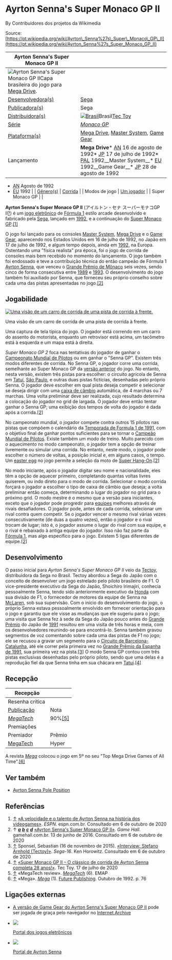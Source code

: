 # Ayrton Senna's Super Monaco GP II

By Contribuidores dos projetos da Wikimedia

Source: [https://pt.wikipedia.org/wiki/Ayrton\_Senna%27s\_Super\_Monaco\_GP\_II](https://pt.wikipedia.org/wiki/Ayrton_Senna%27s_Super_Monaco_GP_II)

| Ayrton Senna's Super Monaco GP II                                                                                                                                                                                                                                                                                                                                                                                                                             |                                                                                                                                                                                                                                                                                                                                                                                                                                                                                                                                                                                                |
| ------------------------------------------------------------------------------------------------------------------------------------------------------------------------------------------------------------------------------------------------------------------------------------------------------------------------------------------------------------------------------------------------------------------------------------------------------------- | ---------------------------------------------------------------------------------------------------------------------------------------------------------------------------------------------------------------------------------------------------------------------------------------------------------------------------------------------------------------------------------------------------------------------------------------------------------------------------------------------------------------------------------------------------------------------------------------------- |
| [![](https://upload.wikimedia.org/wikipedia/pt/thumb/b/ba/Ayrton_Senna%27s_Super_Monaco_GP_II_-_Capa_Mega_Drive.png/250px-Ayrton_Senna%27s_Super_Monaco_GP_II_-_Capa_Mega_Drive.png)](https://pt.wikipedia.org/wiki/Ficheiro:Ayrton_Senna%27s_Super_Monaco_GP_II_-_Capa_Mega_Drive.png "Ayrton Senna's Super Monaco GP II")Ayrton Senna's Super Monaco GP IICapa brasileira do jogo para [Mega Drive](https://pt.wikipedia.org/wiki/Mega_Drive "Mega Drive"). |                                                                                                                                                                                                                                                                                                                                                                                                                                                                                                                                                                                                |
| [Desenvolvedora(s)](https://pt.wikipedia.org/wiki/Desenvolvedora_de_jogos_eletr%C3%B4nicos "Desenvolvedora de jogos eletrônicos")                                                                                                                                                                                                                                                                                                                             | [Sega](https://pt.wikipedia.org/wiki/Sega "Sega")                                                                                                                                                                                                                                                                                                                                                                                                                                                                                                                                              |
| [Publicadora(s)](https://pt.wikipedia.org/wiki/Publicadora_de_jogos_eletr%C3%B4nicos "Publicadora de jogos eletrônicos")                                                                                                                                                                                                                                                                                                                                      | Sega                                                                                                                                                                                                                                                                                                                                                                                                                                                                                                                                                                                           |
| [Distribuidora(s)](https://pt.wikipedia.org/wiki/Distribuidora_de_jogos_eletr%C3%B4nicos "Distribuidora de jogos eletrônicos")                                                                                                                                                                                                                                                                                                                                | [![Brasil](https://upload.wikimedia.org/wikipedia/commons/thumb/0/05/Flag_of_Brazil.svg/22px-Flag_of_Brazil.svg.png)](https://pt.wikipedia.org/wiki/Brasil "Brasil")Brasil[Tec Toy](https://pt.wikipedia.org/wiki/Tec_Toy "Tec Toy")                                                                                                                                                                                                                                                                                                                                                           |
| [Série](https://pt.wikipedia.org/wiki/Franquia_de_m%C3%ADdia "Franquia de mídia")                                                                                                                                                                                                                                                                                                                                                                             | _[Monaco GP](https://pt.wikipedia.org/wiki/Monaco_GP "Monaco GP")_                                                                                                                                                                                                                                                                                                                                                                                                                                                                                                                             |
| [Plataforma(s)](https://pt.wikipedia.org/wiki/Plataforma_\(computa%C3%A7%C3%A3o\) "Plataforma (computação)")                                                                                                                                                                                                                                                                                                                                                  | [Mega Drive](https://pt.wikipedia.org/wiki/Mega_Drive "Mega Drive"), [Master System](https://pt.wikipedia.org/wiki/Master_System "Master System"), [Game Gear](https://pt.wikipedia.org/wiki/Game_Gear "Game Gear")                                                                                                                                                                                                                                                                                                                                                                            |
| Lançamento                                                                                                                                                                                                                                                                                                                                                                                                                                                    | __Mega Drive__*   [AN](https://pt.wikipedia.org/wiki/Am%C3%A9rica_do_Norte "América do Norte") 16 de agosto de 1992*   [JP](https://pt.wikipedia.org/wiki/Jap%C3%A3o "Japão") 17 de julho de 1992*   [PAL](https://pt.wikipedia.org/wiki/PAL "PAL") 1992__Master System__*   [EU](https://pt.wikipedia.org/wiki/Europa "Europa") 1992__Game Gear__*   [JP](https://pt.wikipedia.org/wiki/Jap%C3%A3o "Japão") 28 de agosto de 1992
*   [AN](https://pt.wikipedia.org/wiki/Am%C3%A9rica_do_Norte "América do Norte") Agosto de 1992
*   [EU](https://pt.wikipedia.org/wiki/Europa "Europa") 1992 |
| [Gênero(s)](https://pt.wikipedia.org/wiki/G%C3%AAneros_de_jogos_eletr%C3%B4nicos "Gêneros de jogos eletrônicos")                                                                                                                                                                                                                                                                                                                                              | [Corrida](https://pt.wikipedia.org/wiki/Jogo_eletr%C3%B4nico_de_corrida "Jogo eletrônico de corrida")                                                                                                                                                                                                                                                                                                                                                                                                                                                                                          |
| Modos de jogo                                                                                                                                                                                                                                                                                                                                                                                                                                                 | [Um jogador](https://pt.wikipedia.org/wiki/Um_jogador "Um jogador")                                                                                                                                                                                                                                                                                                                                                                                                                                                                                                                            |
| 	Super Monaco GP	                                                                                                                                                                                                                                                                                                                                                                                                                                             |                                                                                                                                                                                                                                                                                                                                                                                                                                                                                                                                                                                                |

__Ayrton Senna's Super Monaco GP II__ (アイルトン・セナ スーパーモナコGP II[?](https://pt.wikipedia.org/wiki/Ajuda:Japon%C3%AAs "Ajuda:Japonês")) é um [jogo eletrônico](https://pt.wikipedia.org/wiki/Jogo_eletr%C3%B4nico "Jogo eletrônico") de [Fórmula 1](https://pt.wikipedia.org/wiki/F%C3%B3rmula_1 "Fórmula 1") estilo arcade desenvolvido e fabricado pela [Sega](https://pt.wikipedia.org/wiki/Sega "Sega"), lançado em [1992](https://pt.wikipedia.org/wiki/1992 "1992"), e a continuação do [Super Monaco GP](https://pt.wikipedia.org/wiki/Super_Monaco_GP "Super Monaco GP").[\[1\]](#cite_note-videogames-1)

O jogo foi lançado para os consoles [Master System](https://pt.wikipedia.org/wiki/Master_System "Master System"), [Mega Drive](https://pt.wikipedia.org/wiki/Mega_Drive "Mega Drive") e o [Game Gear](https://pt.wikipedia.org/wiki/Game_Gear "Game Gear"), aparecendo nos Estados Unidos em 16 de julho de 1992, no Japão em 17 de julho de 1992, e algum tempo depois, ainda em [1992](https://pt.wikipedia.org/wiki/1992_nos_jogos_eletr%C3%B4nicos "1992 nos jogos eletrônicos"), na Europa. Ostentando uma "física realista" pra época, foi o jogo de corrida de consoles mais bem recebido no momento do lançamento. O jogo também foi endossado e teve a contribuição técnica do então campeão de Fórmula 1 [Ayrton Senna](https://pt.wikipedia.org/wiki/Ayrton_Senna "Ayrton Senna"), que venceu o [Grande Prêmio de Mônaco](https://pt.wikipedia.org/wiki/Grande_Pr%C3%AAmio_de_M%C3%B4naco "Grande Prêmio de Mônaco") seis vezes, sendo cinco de forma consecutiva entre [1989](https://pt.wikipedia.org/wiki/Grande_Pr%C3%AAmio_de_M%C3%B4naco_de_1989 "Grande Prêmio de Mônaco de 1989") e [1993](https://pt.wikipedia.org/wiki/Grande_Pr%C3%AAmio_de_M%C3%B4naco_de_1993 "Grande Prêmio de Mônaco de 1993"). O desenvolvimento do jogo também foi auxiliado por Senna, que forneceu seu próprio conselho sobre cada uma das pistas apresentadas no jogo.[\[2\]](#cite_note-assmgp-2)

## Jogabilidade

[![Uma visão de um carro de corrida de uma pista de corrida à frente.](https://upload.wikimedia.org/wikipedia/pt/thumb/2/23/Ayrton_Senna%27s_Super_Monaco_GP_II_-_Captura_de_tela.jpg/220px-Ayrton_Senna%27s_Super_Monaco_GP_II_-_Captura_de_tela.jpg)](https://pt.wikipedia.org/wiki/Ficheiro:Ayrton_Senna%27s_Super_Monaco_GP_II_-_Captura_de_tela.jpg)

Uma visão de um carro de corrida de uma pista de corrida à frente.

Uma captura de tela típica do jogo. O jogador está correndo em um carro do assento do motorista, enquanto um retrovisor está acima, um tacômetro está à esquerda e um mapa está à direita.

_Super Monaco GP 2_ foca nas tentativas do jogador de ganhar o [Campeonato Mundial de Pilotos](https://pt.wikipedia.org/wiki/Lista_de_campe%C3%B5es_da_F%C3%B3rmula_1 "Lista de campeões da Fórmula 1") ou em ganhar o "Senna GP". Existem três modos diferentes de corrida. No Senna GP, o jogador corre uma corrida, semelhante ao Super Monaco GP da [versão anterior](https://pt.wikipedia.org/wiki/Super_Monaco_GP "Super Monaco GP") do jogo. No entanto, nesta versão, existem três pistas para escolher: o circuito agrícola de Senna em [Tatuí](https://pt.wikipedia.org/wiki/Tatu%C3%AD "Tatuí"), [São Paulo](https://pt.wikipedia.org/wiki/S%C3%A3o_Paulo_\(estado\) "São Paulo (estado)"), e outras duas pistas fictícias, desenhadas pelo próprio Senna. O jogador deve escolher em qual pista deseja competir e selecionar se deseja dirigir com uma [caixa de câmbio](https://pt.wikipedia.org/wiki/Caixa_de_c%C3%A2mbio "Caixa de câmbio") automática, de 4 marchas ou 7 marchas. Uma volta preliminar deve ser realizada, cujo resultado determina a colocação do jogador no grid de largada. O jogador deve então tentar ganhar o Senna GP; uma exibição dos tempos de volta do jogador é dada após a corrida.[\[2\]](#cite_note-assmgp-2)

No campeonato mundial, o jogador compete contra outros 15 pilotos nas pistas que compõem o calendário da [Temporada de Formula 1 de 1991](https://pt.wikipedia.org/wiki/Temporada_de_F%C3%B3rmula_1_de_1991 "Temporada de Fórmula 1 de 1991"), com o objetivo final de ganhar pontos suficientes para se tornar o [Campeão Mundial de Pilotos](https://pt.wikipedia.org/wiki/Lista_de_campe%C3%B5es_da_F%C3%B3rmula_1 "Lista de campeões da Fórmula 1"). Existe também um modo de treino. Muito parecido com o aquecimento no modo campeonato, o jogador tem a opção de treinar livremente ou simular uma corrida. No entanto, neste modo, o jogador pode escolher o número de voltas, a posição inicial e, em alguns casos, o tempo. Um [easter egg](https://pt.wikipedia.org/wiki/Easter_egg "Easter egg") no jogo permite a seleção da moto de [Super Hang-On](https://pt.wikipedia.org/wiki/Super_Hang-On "Super Hang-On").[\[2\]](#cite_note-assmgp-2)

No modo iniciante, após o jogador digitar seu nome e nacionalidade, eles têm a opção de aquecer primeiro, completando quantas voltas livres quiserem, ou indo direto para o modo de corrida. Selecionar o modo corrida forçará o jogador a escolher o tipo de caixa de câmbio que deseja; a volta preliminar então começa, determinando o lugar do jogador no grid para o próximo grid. O modo mestre é o mesmo que a versão para iniciantes, exceto que o jogador pode progredir para [equipes](https://pt.wikipedia.org/wiki/F%C3%B3rmula_1#Pilotos_e_equipes "Fórmula 1") melhores através de rivais desafiadores. O jogador pode, antes de cada corrida, selecionar um rival contra quem competir. Se o jogador vencer o mesmo rival várias vezes consecutivamente (de duas a quatro vezes), então o jogador e o rival trocam de lugar; isto é, o jogador assume o lugar do rival com sua equipe, e o rival é rebaixado à antiga equipe do jogador. Isso não faz parte da [Fórmula 1](https://pt.wikipedia.org/wiki/F%C3%B3rmula_1 "Fórmula 1"), mas algo específico para o jogo. Existem 5 ligas diferentes de equipe.[\[2\]](#cite_note-assmgp-2)

## Desenvolvimento

O passo inicial para _Ayrton Senna's Super Monaco GP II_ veio da [Tectoy](https://pt.wikipedia.org/wiki/Tectoy "Tectoy"), distribuidora da Sega no Brasil. Tectoy abordou a Sega do Japão com o conceito de desenvolver um jogo estrelado pelo piloto brasileiro de F1. O vice-presidente executivo da Sega do Japão, Shoichiro Irimajiri, conhecia pessoalmente Senna, tendo sido anteriormente executivo da [Honda](https://pt.wikipedia.org/wiki/Honda "Honda") com sua divisão de F1, o fornecedor de motores da equipe de Senna na [McLaren](https://pt.wikipedia.org/wiki/McLaren "McLaren"), sob sua supervisão. Com o início do desenvolvimento do jogo, o próprio Senna estava pessoalmente envolvido em fornecer orientação para o jogo e garantiu que ele visse as mudanças que ele sugeriu para o jogo; uma visita que Senna fez à sede da Sega do Japão pouco antes do [Grande Prêmio](https://pt.wikipedia.org/wiki/Grande_Pr%C3%AAmio_do_Jap%C3%A3o_de_1991 "Grande Prêmio do Japão de 1991") do Japão de [1991](https://pt.wikipedia.org/wiki/Grande_Pr%C3%AAmio_do_Jap%C3%A3o_de_1991 "Grande Prêmio do Japão de 1991") resultou em uma visita de três horas e meia, com os desenvolvedores reunindo-se para encontrá-lo. Senna também gravou segmentos de voz comentando sobre cada uma das pistas de F1 no jogo; ele se recusou a gravar um segmento para o [Circuito de Barcelona-Catalunha](https://pt.wikipedia.org/wiki/Circuito_de_Barcelona-Catalunha "Circuito de Barcelona-Catalunha"), até ele correr pela primeira vez no [Grande Prêmio da Espanha de 1991](https://pt.wikipedia.org/wiki/Grande_Pr%C3%AAmio_da_Espanha_de_1991 "Grande Prêmio da Espanha de 1991"), sua primeira vez na pista.[\[3\]](#cite_note-3) O modo Senna GP contou com três pistas exclusivas desenhadas pelo próprio piloto, sendo que uma delas é a reprodução fiel da que Senna tinha em sua chácara em [Tatuí](https://pt.wikipedia.org/wiki/Tatu%C3%AD "Tatuí").[\[4\]](#cite_note-4)

## Recepção

|  Recepção                                                                                                          |                          |
| ------------------------------------------------------------------------------------------------------------------ | ------------------------ |
| Resenha crítica                                                                                                    |                          |
| [Publicação](https://pt.wikipedia.org/wiki/Jornalismo_de_jogos_eletr%C3%B4nicos "Jornalismo de jogos eletrônicos") | Nota                     |
| _[MegaTech](https://pt.wikipedia.org/wiki/MegaTech "MegaTech")_                                                    | 90%[\[5\]](#cite_note-5) |
| Premiações                                                                                                         |                          |
| Premiador                                                                                                          | Prêmio                   |
| [MegaTech](https://pt.wikipedia.org/wiki/MegaTech "MegaTech")                                                      | Hyper                    |

A revista _[Mega](https://pt.wikipedia.org/wiki/Mega_\(revista\) "Mega (revista)")_ colocou o jogo em 5º no seu "Top Mega Drive Games of All Time".[\[6\]](#cite_note-6)

## Ver também

*   [Ayrton Senna Pole Position](https://pt.wikipedia.org/wiki/Ayrton_Senna_Pole_Position "Ayrton Senna Pole Position")

## Referências

1.  [↑](#cite_ref-videogames_1-0) [«A velocidade e o talento de Ayrton Senna na história dos videogames»](https://www.espn.com.br/esports/artigo/_/id/5565814/a-velocidade-e-o-talento-de-ayrton-senna-na-hist%C3%B3ria-dos-videogames). _ESPN_. espn.com.br. Consultado em 6 de outubro de 2020
2.  ↑ ___[a](#cite_ref-assmgp_2-0)___ ___[b](#cite_ref-assmgp_2-1)___ ___[c](#cite_ref-assmgp_2-2)___ ___[d](#cite_ref-assmgp_2-3)___ [«Ayrton Senna's Super Monaco GP II»](https://gamehall.com.br/ayrton-sennas-super-monaco-gp-ii/). _Game Hall_. gamehall.com.br. 13 de junho de 2016. Consultado em 6 de outubro de 2020
3.  [↑](#cite_ref-3) Sponsel, Sebastian (16 de novembro de 2015). [«Interview: Stefano Arnhold (Tectoy)»](http://www.sega-16.com/2015/11/interview-stefano-arnhold-tectoy/). _Sega-16_. Ken Horowitz. Consultado em 6 de outubro de 2020
4.  [↑](#cite_ref-4) [«Super Monaco GP II – O clássico de corrida de Ayrton Senna completa 28 anos!»](https://blogtectoy.com.br/super-monaco-gp-ii-o-classico-de-corrida-de-ayrton-senna-completa-28-anos/). Tec Toy. 17 de julho de 2020
5.  [↑](#cite_ref-5) «MegaTech review». _[MegaTech](https://pt.wikipedia.org/wiki/MegaTech "MegaTech")_ (6). EMAP
6.  [↑](#cite_ref-6) «Mega». _[Mega](https://pt.wikipedia.org/wiki/Mega_\(revista\) "Mega (revista)")_ (1). [Future Publishing](https://pt.wikipedia.org/wiki/Future_Publishing "Future Publishing"). Outubro de 1992. p. 76

## Ligações externas

*   [A versão de Game Gear do Ayrton Senna's Super Monaco GP II](https://archive.org/details/gg_Super_Monaco_GP_II_1992_Sega "iarchive:gg Super Monaco GP II 1992 Sega") pode ser jogada de graça pelo navegador no [Internet Archive](https://pt.wikipedia.org/wiki/Internet_Archive "Internet Archive")

<!---->

*   [![](https://upload.wikimedia.org/wikipedia/commons/thumb/0/05/Crystal_Clear_app_package_games.png/25px-Crystal_Clear_app_package_games.png)](https://pt.wikipedia.org/wiki/Ficheiro:Crystal_Clear_app_package_games.png "Portal dos jogos eletrônicos")

    [Portal dos jogos eletrônicos](https://pt.wikipedia.org/wiki/Portal:Jogos_eletr%C3%B4nicos "Portal:Jogos eletrônicos")
*   [![](https://upload.wikimedia.org/wikipedia/commons/thumb/7/7b/Ayrton_Senna_8_-_Cropped.jpg/25px-Ayrton_Senna_8_-_Cropped.jpg)](https://pt.wikipedia.org/wiki/Ficheiro:Ayrton_Senna_8_-_Cropped.jpg "Portal de Ayrton Senna")

    [Portal de Ayrton Senna](https://pt.wikipedia.org/wiki/Portal:Ayrton_Senna "Portal:Ayrton Senna")
